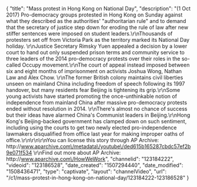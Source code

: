 {
    "title": "Mass protest in Hong Kong on National Day",
    "description": "(1 Oct 2017) Pro-democracy groups protested in Hong Kong on Sunday against what they described as the authorities' \"authoritarian rule\" and to demand that the secretary of justice step down for eroding the rule of law after new stiffer sentences were imposed on student leaders.\r\nThousands of protesters set off from Victoria Park as the territory marked its National Day holiday. \r\nJustice Secretary Rimsky Yuen appealed a decision by a lower court to hand out only suspended prison terms and community service to three leaders of the 2014 pro-democracy protests over their roles in the so-called Occupy movement.\r\nThe court of appeal instead imposed between six and eight months of imprisonment on activists Joshua Wong, Nathan Law and Alex Chow. \r\nThe former British colony maintains civil liberties unseen on mainland China including freedom of speech following its 1997 handover, but many residents fear Beijing is tightening its grip.\r\nSome young activists have started promoting the once-unthinkable notion of independence from mainland China after massive pro-democracy protests ended without resolution in 2014. \r\nThere's almost no chance of success but their ideas have alarmed China's Communist leaders in Beijing.\r\nHong Kong's Beijing-backed government has clamped down on such sentiment, including using the courts to get two newly elected pro-independence lawmakers disqualified from office last year for making improper oaths of office.\r\n\r\n\r\nYou can license this story through AP Archive: http:\/\/www.aparchive.com\/metadata\/youtube\/ded615b165287cbdc57ef2b9e071f534 \r\nFind out more about AP Archive: http:\/\/www.aparchive.com\/HowWeWork",
    "channelid": "123184222",
    "videoid": "123186528",
    "date_created": "1507294440",
    "date_modified": "1508436471",
    "type": "captivate",
    "layout": "channelVideo",
    "url": "\/c1\/mass-protest-in-hong-kong-on-national-day\/123184222-123186528"
}